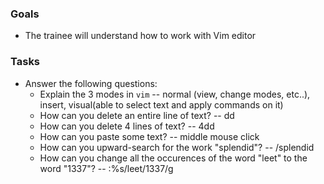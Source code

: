 ### Goals
- The trainee will understand how to work with Vim editor

### Tasks
- Answer the following questions:
  - Explain the 3 modes in `vim` -- normal (view, change modes, etc..), insert, visual(able to select text and apply commands on it)
  - How can you delete an entire line of text? -- dd
  - How can you delete 4 lines of text? -- 4dd
  - How can you paste some text? -- middle mouse click
  - How can you upward-search for the work "splendid"? -- /splendid
  - How can you change all the occurences of the word "leet" to the word "1337"? -- :%s/leet/1337/g
